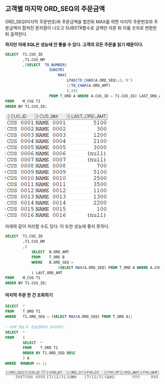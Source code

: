 ## 고객별 마지막 ORD_SEQ의 주문금액
ORD_SEQ(마지막 주문번호)와 주문금액을 합친뒤 MAX를 하면 마지막 주문번호와 주문금액이 합쳐진 문자열이 나오고 SUBSTR함수로 금액만 자른 뒤 이를 숫자로 변환한뒤 출력한다.

**하지만 아래 SQL은 성능에 안 좋을 수 있다. 고객의 모든 주문을 읽기 때문이다.**

```sql
SELECT  T1.CUS_ID
        ,T1.CUS_NM
        ,(SELECT  TO_NUMBER(
                    SUBSTR(
                        MAX(
                            LPAD(TO_CHAR(A.ORD_SEQ),8,'0')
                            ||TO_CHAR(A.ORD_AMT)
                            ),9))
                    FROM T_ORD A WHERE A.CUS_ID = T1.CUS_ID) LAST_ORD_AMT
FROM    M_CUS T1
ORDER BY T1.CUS_ID;
```
<img src="/picture/그림39.png" height="60%" />

아래와 같이 처리할 수도 있다. 이 또한 성능에 좋지 못하다.
```sql
SELECT  T1.CUS_ID
        ,T1.CUS_NM
        ,(
            SELECT  B.ORD_AMT
            FROM    T_ORD B 
            WHERE   B.ORD_SEQ = 
                        (SELECT MAX(A.ORD_SEQ) FROM T_ORD A WHERE A.CUS_ID = T1.CUS_ID)
            ) LAST_ORD_AMT
FROM    M_CUS T1
ORDER BY T1.CUS_ID;
```

#### 마지막 주문 한 건 조회하기

```sql
SELECT  *
FROM    T_ORD T1
WHERE   T1.ORD_SEQ = (SELECT MAX(A.ORD_SEQ) FROM T_ORD A);

--아래 SQL이 성능면에서 유리하다. 
SELECT  *
FROM    (
        SELECT  *
        FROM    T_ORD T1
        ORDER BY T1.ORD_SEQ DESC
        ) A
WHERE  ROWNUM <= 1;

```
<img src="/picture/그림40.png" />